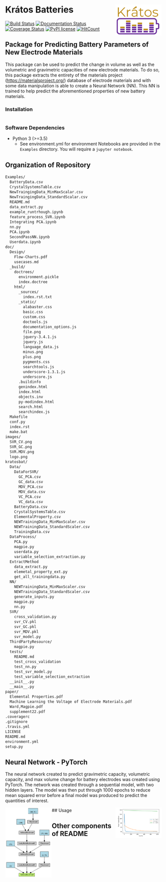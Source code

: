 # Krátos Batteries <img align="right" src="images/logo.png" width="150">
[![Build Status](https://travis-ci.org/kratos-batteries/kratos-batteries.svg?branch=master)](https://travis-ci.org/kratos-batteries/kratos-batteries)
[![Documentation Status](https://readthedocs.org/projects/kratos-batteries/badge/?version=latest)](https://kratos-batteries.readthedocs.io/en/latest/?badge=latest)
[![Coverage Status](https://coveralls.io/repos/github/kratos-batteries/kratos-batteries/badge.svg?branch=master)](https://coveralls.io/github/kratos-batteries/kratos-batteries?branch=master)
[![PyPI license](https://img.shields.io/pypi/l/ansicolortags.svg)](https://pypi.python.org/pypi/ansicolortags/)
[![HitCount](http://hits.dwyl.com/kratos-batteries/kratos-batteries.svg)](http://hits.dwyl.com/kratos-batteries/kratos-batteries)
## Package for Predicting Battery Parameters of New Electrode Materials
This package can be used to predict the change in volume as well as the volumetric and gravimetric capacities of new electrode materials. To do so, this package extracts the entirety of the materials project (https://materialsproject.org/) database of electrode materials and with some data manipulation is able to create a Neural Network (NN). This NN is trained to help predict the aforementioned properties of new battery materials.

### Installation
```

```
### Software Dependencies
- Python 3 (>=3.5)
  - See environment.yml for environment
Notebooks are provided in the `Examples` directory. You will require a `jupyter notebook`. 
## Organization of Repository
```
Examples/
  BatteryData.csv
  CrystalSystemsTable.csv
  NewTraingingData_MinMaxScalar.csv
  NewTraingingData_StandardScalar.csv
  README.md
  data_extract.py
  example_runtrhough.ipynb
  feature_process_SVR.ipynb
  Integrating PCA.ipynb
  nn.py
  PCA.ipynb
  SecondPassNN.ipynb
  Userdata.ipynb
doc/
  Design/
    Flow-Charts.pdf
    usecases.md
  _build/
    doctrees/
      environment.pickle
      index.doctree
    html/
      _sources/
        index.rst.txt
      _static/
        alabaster.css
        basic.css
        custom.css
        doctools.js
        documentation_options.js
        file.png
        jquery-3.4.1.js
        jquery.js
        language_data.js
        minus.png
        plus.png
        pygments.css
        searchtools.js
        underscore-1.3.1.js
        underscore.js
      .buildinfo
      genindex.html
      index.html
      objects.inv
      py-modindex.html
      search.html
      searchindex.js
  Makefile
  conf.py
  index.rst
  make.bat
images/
  SVR_CV.png
  SVR_GC.png
  SVR.MDV.png
  logo.png
kratosbat/
  Data/
    DataForSVR/
      GC_PCA.csv
      GC_data.csv
      MDV_PCA.csv
      MDV_data.csv
      VC_PCA.csv
      VC_data.csv
    BatteryData.csv
    CrystalSystemsTable.csv
    ElementalProperty.csv
    NEWTrainingData_MinMaxScaler.csv
    NEWTrainingData_StandardScaler.csv
    TrainingData.csv
  DataProcess/
    PCA.py
    magpie.py
    userdata.py
    variable_selection_extraction.py
  ExtractMethod
    data_extract.py
    elemetal_property_ext.py
    get_all_trainingdata.py
  NN/
    NEWTrainingData_MinMaxScaler.csv
    NEWTrainingData_StandardScaler.csv
    generate_inputs.py
    magpie.py
    nn.py
  SVR/
    cross_validation.py
    svr_CV.pkl
    svr_GC.pkl
    svr_MDV.pkl
    svr_model.py
  ThirdPartyResource/
    magpie.py
  tests/
    README.md
    test_cross_validation
    test_nn.py
    test_svr_model.py
    test_variable_selection_extraction
  __init__.py
  __main__.py
paper/
  Elemental Properties.pdf
  Machine Learning the Voltage of Electrode Materials.pdf
  Ward,Magpie.pdf
  supplement22.pdf
.coveragerc
.gitignore
.travis.yml
LICENSE
README.md
environment.yml
setup.py
```
## Neural Network - PyTorch
The neural network created to predict gravimetric capacity, volumetric capacity, and max volume change for battery electrodes was created using PyTorch. The network was created through a sequential model, with two hidden layers. The model was then put through 1000 epochs to reduce mean squared error before a final model was produced to predict the quantities of interest.

<img align="right" src="images/NN_lossfunction.png" width="150">
<img align="left" src="images/NeuralNetworkFlow.png" width="150">
## Usage


## Other components of README
